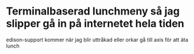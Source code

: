 # Terminalbaserad lunchmeny så jag slipper gå in på internetet hela tiden

edison-support kommer när jag blir uttråkad eller orkar gå till axis för att äta lunch
